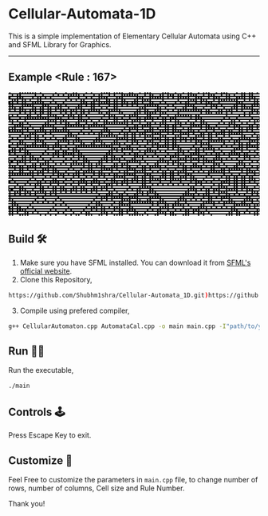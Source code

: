 # Cellular-Automata-1D

This is a simple implementation of Elementary Cellular Automata using C++ and SFML Library for Graphics.

- - - -

## Example <Rule : 167>
![Project Logo](example/eg-1.png)

## Build 🛠️
1. Make sure you have SFML installed. You can download it from [SFML's official website](https://www.sfml-dev.org/).
2. Clone this Repository,
``` bash
https://github.com/Shubhm1shra/Cellular-Automata_1D.git)https://github.com/Shubhm1shra/Cellular-Automata_1D.git
```
3. Compile using prefered compiler,
``` bash
g++ CellularAutomaton.cpp AutomataCal.cpp -o main main.cpp -I"path/to/your/SFML/include" -L"path/to/your/SFML/libs" -lsfml-graphics -lsfml-window -lsfml-system
```

## Run 🏃‍♂️
Run the executable,
``` bash
./main
```

## Controls 🕹️
Press Escape Key to exit.

## Customize 🧩
Feel Free to customize the parameters in `main.cpp` file, to change number of rows, number of columns, Cell size and Rule Number.

Thank you!
